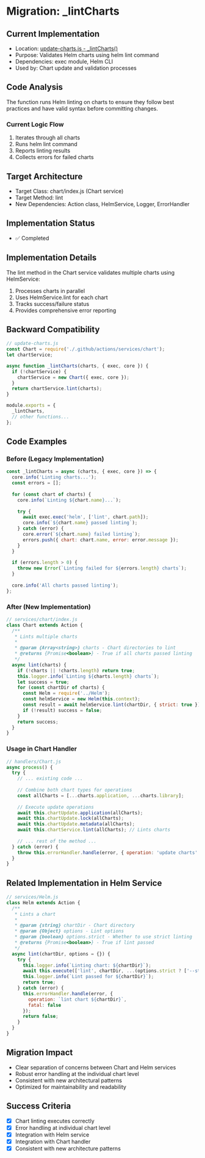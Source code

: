 # Migration: _lintCharts

## Current Implementation
- Location: [update-charts.js - _lintCharts()](https://github.com/fluxcd/charts/blob/main/.github/scripts/update-charts.js#L143-L164)
- Purpose: Validates Helm charts using helm lint command
- Dependencies: exec module, Helm CLI
- Used by: Chart update and validation processes

## Code Analysis
The function runs Helm linting on charts to ensure they follow best practices and have valid syntax before committing changes.

### Current Logic Flow
1. Iterates through all charts
2. Runs helm lint command
3. Reports linting results
4. Collects errors for failed charts

## Target Architecture
- Target Class: chart/index.js (Chart service)
- Target Method: lint
- New Dependencies: Action class, HelmService, Logger, ErrorHandler

## Implementation Status
- ✅ Completed

## Implementation Details
The lint method in the Chart service validates multiple charts using HelmService:

1. Processes charts in parallel
2. Uses HelmService.lint for each chart
3. Tracks success/failure status
4. Provides comprehensive error reporting

## Backward Compatibility
```javascript
// update-charts.js
const Chart = require('./.github/actions/services/chart');
let chartService;

async function _lintCharts(charts, { exec, core }) {
  if (!chartService) {
    chartService = new Chart({ exec, core });
  }
  return chartService.lint(charts);
}

module.exports = {
  _lintCharts,
  // other functions...
};
```

## Code Examples

### Before (Legacy Implementation)
```javascript
const _lintCharts = async (charts, { exec, core }) => {
  core.info('Linting charts...');
  const errors = [];
  
  for (const chart of charts) {
    core.info(`Linting ${chart.name}...`);
    
    try {
      await exec.exec('helm', ['lint', chart.path]);
      core.info(`${chart.name} passed linting`);
    } catch (error) {
      core.error(`${chart.name} failed linting`);
      errors.push({ chart: chart.name, error: error.message });
    }
  }
  
  if (errors.length > 0) {
    throw new Error(`Linting failed for ${errors.length} charts`);
  }
  
  core.info('All charts passed linting');
};
```

### After (New Implementation)
```javascript
// services/chart/index.js
class Chart extends Action {
  /**
   * Lints multiple charts
   * 
   * @param {Array<string>} charts - Chart directories to lint
   * @returns {Promise<boolean>} - True if all charts passed linting
   */
  async lint(charts) {
    if (!charts || !charts.length) return true;
    this.logger.info(`Linting ${charts.length} charts`);
    let success = true;
    for (const chartDir of charts) {
      const Helm = require('../Helm');
      const helmService = new Helm(this.context);
      const result = await helmService.lint(chartDir, { strict: true });
      if (!result) success = false;
    }
    return success;
  }
}
```

### Usage in Chart Handler
```javascript
// handlers/Chart.js
async process() {
  try {
    // ... existing code ...
    
    // Combine both chart types for operations
    const allCharts = [...charts.application, ...charts.library];
    
    // Execute update operations
    await this.chartUpdate.application(allCharts);
    await this.chartUpdate.lock(allCharts);
    await this.chartUpdate.metadata(allCharts);
    await this.chartService.lint(allCharts); // Lints charts
    
    // ... rest of the method ...
  } catch (error) {
    throw this.errorHandler.handle(error, { operation: 'update charts' });
  }
}
```

## Related Implementation in Helm Service
```javascript
// services/Helm.js
class Helm extends Action {
  /**
   * Lints a chart
   * 
   * @param {string} chartDir - Chart directory
   * @param {Object} options - Lint options
   * @param {boolean} options.strict - Whether to use strict linting
   * @returns {Promise<boolean>} - True if lint passed
   */
  async lint(chartDir, options = {}) {
    try {
      this.logger.info(`Linting chart: ${chartDir}`);
      await this.execute(['lint', chartDir, ...(options.strict ? ['--strict'] : [])]);
      this.logger.info(`Lint passed for ${chartDir}`);
      return true;
    } catch (error) {
      this.errorHandler.handle(error, {
        operation: `lint chart ${chartDir}`,
        fatal: false
      });
      return false;
    }
  }
}
```

## Migration Impact
- Clear separation of concerns between Chart and Helm services
- Robust error handling at the individual chart level
- Consistent with new architectural patterns
- Optimized for maintainability and readability

## Success Criteria
- [x] Chart linting executes correctly
- [x] Error handling at individual chart level
- [x] Integration with Helm service
- [x] Integration with Chart handler
- [x] Consistent with new architecture patterns
